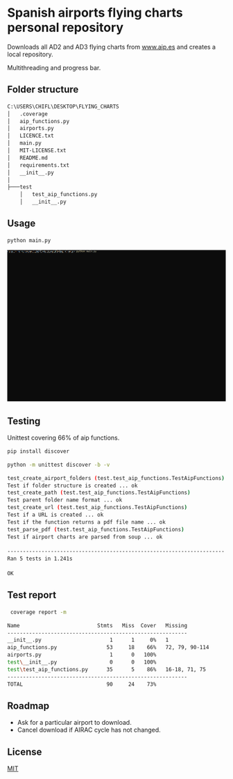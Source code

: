 # Spanish airports flying charts personal repository

Downloads all AD2 and AD3 flying charts from www.aip.es and creates a local repository.

Multithreading and progress bar.

## Folder structure
```bash
C:\USERS\CHIFL\DESKTOP\FLYING_CHARTS
│   .coverage
│   aip_functions.py
│   airports.py
│   LICENCE.txt
│   main.py
│   MIT-LICENSE.txt
│   README.md
│   requirements.txt
│   __init__.py
│
├───test
    │   test_aip_functions.py
    │   __init__.py
```

## Usage

```bash
python main.py
```

![Alt Text](main_gif.gif)

## Testing

Unittest covering 66% of aip functions.

```bash
pip install discover
```
```bash
python -m unittest discover -b -v
```
```bash
test_create_airport_folders (test.test_aip_functions.TestAipFunctions)
Test if folder structure is created ... ok                            
test_create_path (test.test_aip_functions.TestAipFunctions)
Test parent folder name format ... ok
test_create_url (test.test_aip_functions.TestAipFunctions)
Test if a URL is created ... ok
Test if the function returns a pdf file name ... ok
test_parse_pdf (test.test_aip_functions.TestAipFunctions)
Test if airport charts are parsed from soup ... ok

----------------------------------------------------------------------
Ran 5 tests in 1.241s

OK
```
## Test report

```bash
 coverage report -m
```
```bash
Name                         Stmts   Miss  Cover   Missing
----------------------------------------------------------
__init__.py                      1      1     0%   1
aip_functions.py                53     18    66%   72, 79, 90-114
airports.py                      1      0   100%
test\__init__.py                 0      0   100%
test\test_aip_functions.py      35      5    86%   16-18, 71, 75
----------------------------------------------------------
TOTAL                           90     24    73%

```

## Roadmap

- Ask for a particular airport to download.
- Cancel download if AIRAC cycle has not changed.

## License

[MIT](https://choosealicense.com/licenses/mit/)